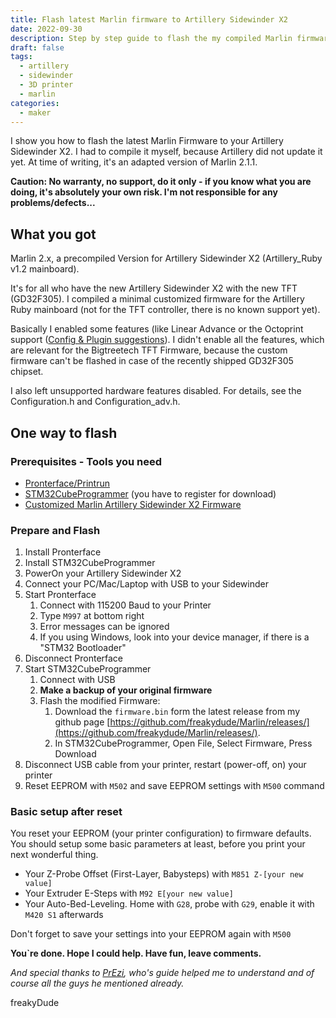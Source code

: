 ```yaml
---
title: Flash latest Marlin firmware to Artillery Sidewinder X2 
date: 2022-09-30
description: Step by step guide to flash the my compiled Marlin firmware to the Artillery Sidewinder X2 printer
draft: false
tags: 
  - artillery
  - sidewinder
  - 3D printer
  - marlin
categories:
  - maker
---
```


I show you how to flash the latest Marlin Firmware to your Artillery Sidewinder X2. I had to compile it myself, because Artillery did not update it yet. At time of writing, it's an adapted version of Marlin 2.1.1.

**Caution: No warranty, no support, do it only - if you know what you are doing, it's absolutely your own risk. I'm not responsible for any problems/defects...**

## What you got

Marlin 2.x, a precompiled Version for Artillery Sidewinder X2 (Artillery_Ruby v1.2 mainboard).

It's for all who have the new Artillery Sidewinder X2 with the new TFT (GD32F305). I compiled a minimal customized firmware for the Artillery Ruby mainboard (not for the TFT controller, there is no known support yet).

Basically I enabled some features (like Linear Advance or the Octoprint support ([Config & Plugin suggestions](https://community.octoprint.org/t/a-list-of-recommended-marlin-features/39048)).
I didn't enable all the features, which are relevant for the Bigtreetech TFT Firmware, because the custom firmware can't be flashed in case of the recently shipped GD32F305 chipset.

I also left unsupported hardware features disabled. For details, see the  Configuration.h and Configuration_adv.h.

## One way to flash

### Prerequisites - Tools you need

- [Pronterface/Printrun](http://www.pronterface.com/)
- [STM32CubeProgrammer](https://www.st.com/content/st_com/en/products/development-tools/software-development-tools/stm32-software-development-tools/stm32-programmers/stm32cubeprog.html#get-software) (you have to register for download)
- [Customized Marlin Artillery Sidewinder X2 Firmware](https://github.com/freakydude/Marlin/releases/)

### Prepare and Flash

1. Install Pronterface
1. Install STM32CubeProgrammer
1. PowerOn your Artillery Sidewinder X2
1. Connect your PC/Mac/Laptop with USB to your Sidewinder
1. Start Pronterface
   1. Connect with 115200 Baud to your Printer
   1. Type `M997` at bottom right
   1. Error messages can be ignored
   1. If you using Windows, look into your device manager, if there is a "STM32 Bootloader"
1. Disconnect Pronterface
1. Start STM32CubeProgrammer
   1. Connect with USB
   1. **Make a backup of your original firmware**
   1. Flash the modified Firmware: 
      1. Download the `firmware.bin` form the latest release from my github page [https://github.com/freakydude/Marlin/releases/](https://github.com/freakydude/Marlin/releases/).
      1. In STM32CubeProgrammer, Open File, Select Firmware, Press Download
1. Disconnect USB cable from your printer, restart (power-off, on) your printer
1. Reset EEPROM with `M502` and save EEPROM settings with `M500` command

### Basic setup after reset

You reset your EEPROM (your printer configuration) to firmware defaults. You should setup some basic parameters at least, before you print your next wonderful thing.

- Your Z-Probe Offset (First-Layer, Babysteps) with `M851 Z-[your new value]`
- Your Extruder E-Steps with `M92 E[your new value]`
- Your Auto-Bed-Leveling. Home with `G28`, probe with `G29`, enable it with `M420 S1` afterwards

Don't forget to save your settings into your EEPROM again with `M500`

**You`re done. Hope I could help. Have fun, leave comments.**

*And special thanks to [PrEzi](https://www.thingiverse.com/PrEzi), who's guide helped me to understand and of course all the guys he mentioned already.*

freakyDude
